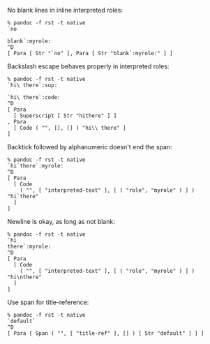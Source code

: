 No blank lines in inline interpreted roles:

```
% pandoc -f rst -t native
`no

blank`:myrole:
^D
[ Para [ Str "`no" ], Para [ Str "blank`:myrole:" ] ]
```

Backslash escape behaves properly in interpreted roles:

```
% pandoc -f rst -t native
`hi\ there`:sup:

`hi\ there`:code:
^D
[ Para
  [ Superscript [ Str "hithere" ] ]
, Para
  [ Code ( "", [], [] ) "hi\\ there" ]
]
```

Backtick followed by alphanumeric doesn't end the span:
```
% pandoc -f rst -t native
`hi`there`:myrole:
^D
[ Para
  [ Code
    ( "", [ "interpreted-text" ], [ ( "role", "myrole" ) ] ) "hi`there"
  ]
]
```

Newline is okay, as long as not blank:
```
% pandoc -f rst -t native
`hi
there`:myrole:
^D
[ Para
  [ Code
    ( "", [ "interpreted-text" ], [ ( "role", "myrole" ) ] ) "hi\nthere"
  ]
]
```

Use span for title-reference:
```
% pandoc -f rst -t native
`default`
^D
[ Para [ Span ( "", [ "title-ref" ], [] ) [ Str "default" ] ] ]
```
